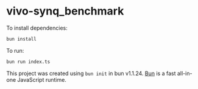 # vivo-synq_benchmark

To install dependencies:

```bash
bun install
```

To run:

```bash
bun run index.ts
```

This project was created using `bun init` in bun v1.1.24. [Bun](https://bun.sh) is a fast all-in-one JavaScript runtime.
